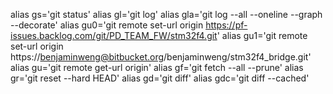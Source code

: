 alias gs='git status'
alias gl='git log'
alias gla='git log --all --oneline --graph --decorate'
alias gu0='git remote set-url origin https://pf-issues.backlog.com/git/PD_TEAM_FW/stm32f4.git'
alias gu1='git remote set-url origin https://benjaminweng@bitbucket.org/benjaminweng/stm32f4_bridge.git'
alias gu='git remote get-url origin'
alias gf='git fetch --all --prune'
alias gr='git reset --hard HEAD'
alias gd='git diff'
alias gdc='git diff --cached'
